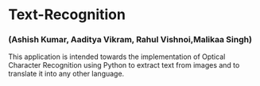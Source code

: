 # Text-Recognition

### (Ashish Kumar, Aaditya Vikram, Rahul Vishnoi,Malikaa Singh) 

This application is intended towards the implementation of Optical Character Recognition using Python to extract text from images and to translate it into any other language.
